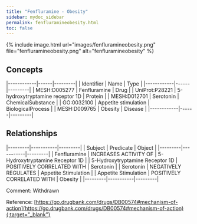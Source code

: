 ```yaml
---
title: "Fenfluramine - Obesity"
sidebar: mydoc_sidebar
permalink: fenfluramineobesity.html
toc: false 
---
```


{% include image.html url="images/fenfluramineobesity.png" file="fenfluramineobesity.png" alt="fenfluramineobesity" %}

## Concepts

|------------|------|---------|
| Identifier | Name | Type    |
|------------|------|---------|
| MESH:D005277 | Fenfluramine | Drug |
| UniProt:P28221 | 5-hydroxytryptamine receptor 1D | Protein |
| MESH:D012701 | Serotonin | ChemicalSubstance |
| GO:0032100 | Appetite stimulation | BiologicalProcess |
| MESH:D009765 | Obesity | Disease |
|------------|------|---------|

## Relationships

|---------|-----------|---------|
| Subject | Predicate | Object  |
|---------|-----------|---------|
| Fenfluramine | INCREASES ACTIVITY OF | 5-Hydroxytryptamine Receptor 1D |
| 5-Hydroxytryptamine Receptor 1D | POSITIVELY CORRELATED WITH | Serotonin |
| Serotonin | NEGATIVELY REGULATES | Appetite Stimulation |
| Appetite Stimulation | POSITIVELY CORRELATED WITH | Obesity |
|---------|-----------|---------|

Comment: Withdrawn

Reference: [https://go.drugbank.com/drugs/DB00574#mechanism-of-action](https://go.drugbank.com/drugs/DB00574#mechanism-of-action){:target="_blank"}